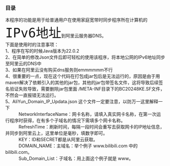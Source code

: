 <h3>目录</h3>
<p>
本程序的功能是用于给普通用户在使用家庭宽带时同步程序所在计算机的<code style="font-size:40px;">IPv6地址</code>到阿里云服务器DNS。</br>
下面是使用时的注意事项：</br>
1、程序在写的时候Java版本为22.0.2</br>
2、在简单的修改Json文件后即可轻松的使用该程序，将本地公网的IPv6地址同步至阿里云的DNS中</br>
3、如果在阿里云没有购买dns服务则emmmmmm不行</br>
4、很重要的一点，现在这个代码在打包成jar包后是无法运行的，原因是由于用maven解决了依赖引入的其他的jar包，其他的jar包带签名文件，这将导致后续签名验证失败导致，需要删除jar包里面 /META-INF目录下的BC20248KE.SF文件，不然会一直报错无法运行。</br>
5、AliYun_Domain_IP_Updata.json 这个文件一定要注意，以防万一这里解释一下</br>
&emsp;&emsp;&emsp;NetworkInterfaceName：网卡名称，请填入真实网卡名称，在第一次运行程序时获得，在有多个子域名的情况下需填多个网卡名称。</br>
&emsp;&emsp;&emsp;RefreshTime：刷新时间，每隔一段时间会重写去获取网卡的IP地址信息，并同步到阿里云上，这里单位是毫秒，填数字即可。</br>
&emsp;&emsp;&emsp;KEY：ID和SECRET都是从阿里云获取。</br>
&emsp;&emsp;&emsp;DOMAIN_NAME：主域名：举个例子 www.bilibili.com 中的 bilibili.com。</br>
&emsp;&emsp;&emsp;Sub_Domain_List：子域名：用上面这个例子就是 www。
</p>
